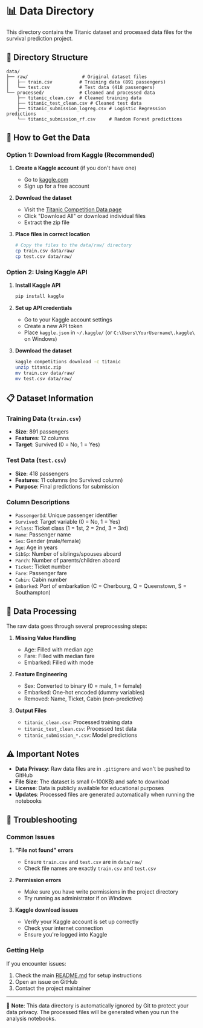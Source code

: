 # 📊 Data Directory

This directory contains the Titanic dataset and processed data files for the survival prediction project.

## 📁 Directory Structure

```
data/
├── raw/                    # Original dataset files
│   ├── train.csv          # Training data (891 passengers)
│   └── test.csv           # Test data (418 passengers)
└── processed/             # Cleaned and processed data
    ├── titanic_clean.csv  # Cleaned training data
    ├── titanic_test_clean.csv # Cleaned test data
    ├── titanic_submission_logreg.csv # Logistic Regression predictions
    └── titanic_submission_rf.csv     # Random Forest predictions
```

## 🔽 How to Get the Data

### Option 1: Download from Kaggle (Recommended)

1. **Create a Kaggle account** (if you don't have one)
   - Go to [kaggle.com](https://www.kaggle.com)
   - Sign up for a free account

2. **Download the dataset**
   - Visit the [Titanic Competition Data page](https://www.kaggle.com/c/titanic/data)
   - Click "Download All" or download individual files
   - Extract the zip file

3. **Place files in correct location**
   ```bash
   # Copy the files to the data/raw/ directory
   cp train.csv data/raw/
   cp test.csv data/raw/
   ```

### Option 2: Using Kaggle API

1. **Install Kaggle API**
   ```bash
   pip install kaggle
   ```

2. **Set up API credentials**
   - Go to your Kaggle account settings
   - Create a new API token
   - Place `kaggle.json` in `~/.kaggle/` (or `C:\Users\YourUsername\.kaggle\` on Windows)

3. **Download the dataset**
   ```bash
   kaggle competitions download -c titanic
   unzip titanic.zip
   mv train.csv data/raw/
   mv test.csv data/raw/
   ```

## 📋 Dataset Information

### Training Data (`train.csv`)
- **Size**: 891 passengers
- **Features**: 12 columns
- **Target**: Survived (0 = No, 1 = Yes)

### Test Data (`test.csv`)
- **Size**: 418 passengers
- **Features**: 11 columns (no Survived column)
- **Purpose**: Final predictions for submission

### Column Descriptions
- `PassengerId`: Unique passenger identifier
- `Survived`: Target variable (0 = No, 1 = Yes)
- `Pclass`: Ticket class (1 = 1st, 2 = 2nd, 3 = 3rd)
- `Name`: Passenger name
- `Sex`: Gender (male/female)
- `Age`: Age in years
- `SibSp`: Number of siblings/spouses aboard
- `Parch`: Number of parents/children aboard
- `Ticket`: Ticket number
- `Fare`: Passenger fare
- `Cabin`: Cabin number
- `Embarked`: Port of embarkation (C = Cherbourg, Q = Queenstown, S = Southampton)

## 🔄 Data Processing

The raw data goes through several preprocessing steps:

1. **Missing Value Handling**
   - Age: Filled with median age
   - Fare: Filled with median fare
   - Embarked: Filled with mode

2. **Feature Engineering**
   - Sex: Converted to binary (0 = male, 1 = female)
   - Embarked: One-hot encoded (dummy variables)
   - Removed: Name, Ticket, Cabin (non-predictive)

3. **Output Files**
   - `titanic_clean.csv`: Processed training data
   - `titanic_test_clean.csv`: Processed test data
   - `titanic_submission_*.csv`: Model predictions

## ⚠️ Important Notes

- **Data Privacy**: Raw data files are in `.gitignore` and won't be pushed to GitHub
- **File Size**: The dataset is small (~100KB) and safe to download
- **License**: Data is publicly available for educational purposes
- **Updates**: Processed files are generated automatically when running the notebooks

## 🚨 Troubleshooting

### Common Issues

1. **"File not found" errors**
   - Ensure `train.csv` and `test.csv` are in `data/raw/`
   - Check file names are exactly `train.csv` and `test.csv`

2. **Permission errors**
   - Make sure you have write permissions in the project directory
   - Try running as administrator if on Windows

3. **Kaggle download issues**
   - Verify your Kaggle account is set up correctly
   - Check your internet connection
   - Ensure you're logged into Kaggle

### Getting Help

If you encounter issues:
1. Check the main [README.md](../README.md) for setup instructions
2. Open an issue on GitHub
3. Contact the project maintainer

---

📝 **Note**: This data directory is automatically ignored by Git to protect your data privacy. The processed files will be generated when you run the analysis notebooks.
